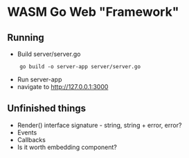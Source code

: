 # WASM Go Web "Framework"

## Running

* Build server/server.go
```
    go build -o server-app server/server.go
```
* Run server-app
* navigate to http://127.0.0.1:3000

## Unfinished things

* Render() interface signature - string, string + error, error?
* Events
* Callbacks
* Is it worth embedding component?

